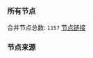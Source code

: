 ### 所有节点
合并节点总数: `1157`
[节点链接](https://raw.githubusercontent.com/rzhy1/11/master/sub/sub_merge_base64.txt)

### 节点来源
